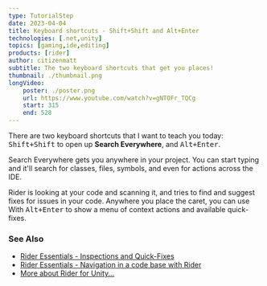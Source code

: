 ```yaml
---
type: TutorialStep
date: 2023-04-04
title: Keyboard shortcuts - Shift+Shift and Alt+Enter
technologies: [.net,unity]
topics: [gaming,ide,editing]
products: [rider]
author: citizenmatt
subtitle: The two keyboard shortcuts that get you places!
thumbnail: ./thumbnail.png
longVideo: 
    poster: ./poster.png
    url: https://www.youtube.com/watch?v=gNTOFr_TQCg
    start: 315
    end: 528
---
```


There are two keyboard shortcuts that I want to teach you today: <kbd>Shift+Shift</kbd> to open up **Search Everywhere**, and <kbd>Alt+Enter</kbd>.

Search Everywhere gets you anywhere in your project. You can start typing and it'll search for classes, files, symbols, and even for actions across the IDE.

Rider is looking at your code and scanning it, and tries to find and suggest fixes for issues in your code. Anywhere you place the caret, you can use With <kbd>Alt+Enter</kbd> to show a menu of context actions and available quick-fixes.

### See Also

- [Rider Essentials - Inspections and Quick-Fixes](https://www.jetbrains.com/dotnet/guide/tutorials/rider-essentials/inspections-quick-fixes/)
- [Rider Essentials - Navigation in a code base with Rider](https://www.jetbrains.com/dotnet/guide/tutorials/rider-essentials/navigation/)
- [More about Rider for Unity...](https://www.jetbrains.com/lp/dotnet-unity/)